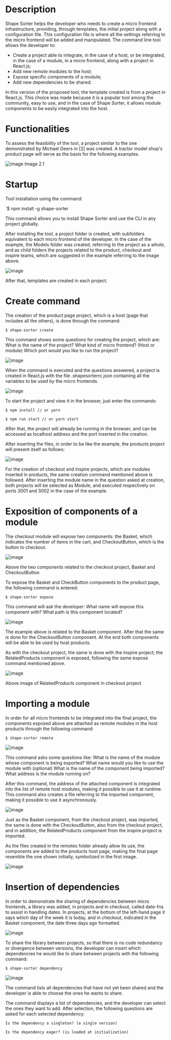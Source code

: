 # Description

Shape Sorter helps the developer who needs to create a micro frontend infrastructure, providing, through templates, the initial project along with a configuration file. This configuration file is where all the settings referring to the micro frontend will be added and manipulated. The command line tool allows the developer to:

- Create a project able to integrate, in the case of a host, or be integrated, in the case of a module, in a micro frontend, along with a project in React.js;
- Add new remote modules to the host;
- Expose specific components of a module;
- Add new dependencies to be shared.

In this version of the proposed tool, the template created is from a project in React.js. This choice was made because it is a popular tool among the community, easy to use, and in the case of Shape Sorter, it allows module components to be easily integrated into the host.

# Functionalities

To assess the feasibility of the tool, a project similar to the one demonstrated by Michael Geers in [2] was created. A tractor model shop's product page will serve as the basis for the following examples.

![image](https://user-images.githubusercontent.com/8145430/118288195-8c868c00-b4aa-11eb-974b-3fd681edb899.png)
Image 2.1


# Startup


Tool installation using the command:

`$ npm install -g shape-sorter

This command allows you to install Shape Sorter and use the CLI in any project globally.

After installing the tool, a project folder is created, with subfolders equivalent to each micro frontend of the developer. In the case of the example, the Models folder was created, referring to the project as a whole, and as child folders the projects related to the product, checkout and inspire teams, which are suggested in the example referring to the image above.

![image](https://user-images.githubusercontent.com/8145430/118288544-ec7d3280-b4aa-11eb-9a9d-8c171ccb4efb.png)

After that, templates are created in each project.

# Create command

The creation of the product page project, which is a host (page that includes all the others), is done through the command:

`$ shape-sorter create`

This command shows some questions for creating the project, which are:
What is the name of the project?
What kind of micro frontend? (Host or module)
Which port would you like to run the
project?

![image](https://user-images.githubusercontent.com/8145430/118288632-fa32b800-b4aa-11eb-9f7a-f9495eb3c79d.png)


When the command is executed and the questions answered, a project is created in React.js with the file .shapesorterrc.json containing all the variables to be used by the micro frontends.

![image](https://user-images.githubusercontent.com/8145430/118288665-01f25c80-b4ab-11eb-9f00-9b4e42acf590.png)


To start the project and view it in the browser, just enter the commands:

`$ npm install // or yarn`

`$ npm run start // or yarn start`

After that, the project will already be running in the browser, and can be accessed as localhost address and the port inserted in the creation.

After inserting the files, in order to be like the example, the products project will present itself as follows:

![image](https://user-images.githubusercontent.com/8145430/118288703-09196a80-b4ab-11eb-977a-c9438cd59312.png)


For the creation of checkout and inspire projects, which are modules inserted in products, the same creation command mentioned above is followed. After inserting the module name in the question asked at creation, both projects will be selected as Module, and executed respectively on ports 3001 and 3002 in the case of the example.

# Exposition of components of a module
The checkout module will expose two components: the Basket, which indicates the number of items in the cart, and CheckoutButton, which is the button to checkout.

![image](https://user-images.githubusercontent.com/8145430/118288762-13d3ff80-b4ab-11eb-8e96-e8b296b3253d.png)

Above the two components related to the checkout project, Basket and CheckoutButton

To expose the Basket and CheckButton components to the product page, the following command is entered:

`$ shape-sorter expose`

This command will ask the developer:
What name will expose this component with?
What path is this component located?

![image](https://user-images.githubusercontent.com/8145430/118288913-32d29180-b4ab-11eb-8802-c8a2f6a152d5.png)

The example above is related to the Basket component. After that the same is done for the CheckoutButton component. At the end both components will be able to be used by host products.

As with the checkout project, the same is done with the inspire project; the RelatedProducts component is exposed, following the same expose command mentioned above.

![image](https://user-images.githubusercontent.com/8145430/118289409-b3918d80-b4ab-11eb-8d18-cacf80e671b8.png)

Above image of RelatedProducts component in checkout project

# Importing a module
In order for all micro frontends to be integrated into the final project, the components exposed above are attached as remote modules in the host products through the following command:

`$ shape-sorter remote`

![image](https://user-images.githubusercontent.com/8145430/118289454-bd1af580-b4ab-11eb-8682-2984f0081d30.png)

This command asks some questions like:
What is the name of the module whose component is being exported?
What name would you like to use the module with (optional)
What is the name of the component being imported?
What address is the module running on?

After this command, the address of the attached component is integrated into the list of remote host modules, making it possible to use it at runtime. This command also creates a file referring to the imported component, making it possible to use it asynchronously.

![image](https://user-images.githubusercontent.com/8145430/118289475-c4da9a00-b4ab-11eb-8192-5dd17f0fafdc.png)


Just as the Basket component, from the checkout project, was imported, the same is done with the CheckoutButton, also from the checkout project, and in addition, the RelatedProducts component from the inspire project is imported.

As the files created in the remotes folder already allow its use, the components are added to the products host page, making the final page resemble the one shown initially, symbolized in the first image.

![image](https://user-images.githubusercontent.com/8145430/118289532-d459e300-b4ab-11eb-99ec-bf51af9fd2b4.png)


# Insertion of dependencies

In order to demonstrate the sharing of dependencies between micro frontends, a library was added, in projects and in checkout, called date-fns to assist in handling dates. In projects, at the bottom of the left-hand page it says which day of the week it is today, and in checkout, indicated in the Basket component, the date three days ago formatted.

![image](https://user-images.githubusercontent.com/8145430/118289583-e176d200-b4ab-11eb-880a-e36bb8b74c37.png)


To share the library between projects, so that there is no code redundancy or divergence between versions, the developer can insert which dependencies he would like to share between projects with the following command:

`$ shape-sorter dependency`

![image](https://user-images.githubusercontent.com/8145430/118289610-e9cf0d00-b4ab-11eb-96fa-bf1e38f9a196.png)


The command lists all dependencies that have not yet been shared and the developer is able to choose the ones he wants to share.


The command displays a list of dependencies, and the developer can select the ones they want to add. After selection, the following questions are asked for each selected dependency:

`Is the dependency a singleton? (a single version)`

`Is the dependency eager? (is loaded at initialization)`
